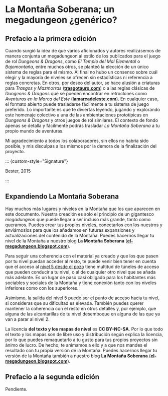 # La Montaña Soberana; un megadungeon ¿genérico?

## Prefacio a la primera edición

Cuando surgió la idea de que varios aficionados y autores realizásemos de manera conjunta un megadungeon al estilo de los publicados para el juego de rol *Dungeons & Dragons*, como *El Templo del Mal Elemental* o *Bajomontaña*, entre muchos otros, se planteó la elección de un único sistema de reglas para el mismo. Al final no hubo un consenso sobre cuál elegir y la mayoría de niveles se ofrecen sin estadísticas ni referencia a reglas concretas. En otros, por deseo del autor, se hace alusión a criaturas para *Trasgos y Mazmorras* ([**trasgotauro.com**](http://trasgotauro.com/rollplay/)) o a las reglas clásicas de *Dungeons & Dragons* que se pueden encontrar en retroclones como *Aventuras en la Marca del Este* ([**lamarcadeleste.com**](http://www.lamarcadeleste.com/)). En cualquier caso, el formato abierto puede trasladarse fácilmente a tu sistema de juego preferido. Lo importante es que te diviertas leyendo, jugando y explorando este homenaje colectivo a una de las ambientaciones prototípicas en *Dungeons & Dragons* y otros juegos de rol similares. El contexto de fondo apenas se detalla y fácilmente podrás trasladar *La Montaña Soberana* a tu propio mundo de aventuras.

Mi agradecimiento a todos los colaboradores, sin ellos no habría sido posible, y mis disculpas a los mismos por la demora de la finalización del proyecto.

::: {custom-style="Signature"}

Bester, 2015

:::

## Expandiendo La Montaña Soberana

Hay muchos más lugares y niveles en la Montaña que los que aparecen en este documento. Nuestra creación es solo el principio de un gigantesco *megadungeon* que puede llegar a ser incluso más grande, tanto como queramos. Puedes crear tus propios niveles, conectarlos con los nuestros y enviárnoslos para que los añadamos en futuras expansiones y actualizaciones del contenido de la Montaña. Puedes hacernos llegar tu nivel de la Montaña a nuestro blog **La Montaña Soberana** ([**el-megadungeon.blogspot.com**](https://el-megadungeon.blogspot.com)).

Para seguir una coherencia con el material ya creado y que los que pasen por tu nivel puedan acceder al resto, te puede venir bien tener en cuenta que el acceso al [nivel 5 desde el pozo](./nivel-05.md) tiene multitud de túneles de acceso que pueden conducir a tu nivel, o al de cualquier otro nivel que se añada más adelante. Es un lugar de paso casi obligado para los habitantes más sociables y sociales de la Montaña y tiene conexión tanto con los niveles inferiores como con los superiores.

Asimismo, la salida del nivel 5 puede ser el punto de acceso hacia tu nivel, si consideras que su dificultad es elevada. También puedes querer mantener la coherencia con el resto en otros detalles y, por ejemplo, que alguna de las alcantarillas de tu nivel desemboque en alguna de las que ya van a parar al nivel 2.

La licencia **del texto y los mapas de nivel** es **CC BY-NC-SA**. Por lo que todo el texto y los mapas son de libre uso y distribución según explica la licencia, por lo que puedes remaquetarlo a tu gusto para tus propios proyectos sin ánimo de lucro. De hecho, te animamos a ello y a que nos mandes el resultado con tu propia versión de la Montaña. Puedes hacernos llegar tu versión de la Montaña también a nuestro blog **La Montaña Soberana** ([**el-megadungeon.blogspot.com**](https://el-megadungeon.blogspot.com)).

## Prefacio a la segunda edición

Pendiente.

